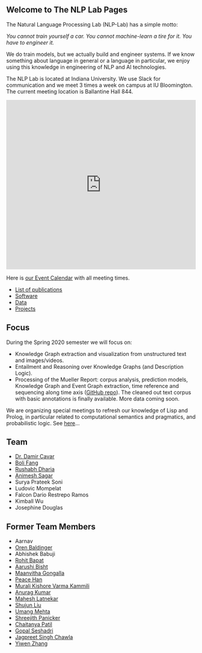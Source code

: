 ## Welcome to The NLP Lab Pages

The Natural Language Processing Lab (NLP-Lab) has a simple motto:

*You cannot train yourself a car. You cannot machine-learn a tire for it. You have to engineer it.*

We do train models, but we actually build and engineer systems. If we know something about language in general or a language in particular, we enjoy using this knowledge in engineering of NLP and AI technologies.


The NLP Lab is located at Indiana University. We use Slack for communication and we meet 3 times a week on campus at IU Bloomington. The current meeting location is Ballantine Hall 844.

<iframe src="https://map.concept3d.com/?id=951#!m/241411" width="100%" height="450" frameBorder="0" scrolling="no" border="0" style="border:0px solid #fff; margin:0; padding:0;"></iframe>


Here is [our Event Calendar](https://calendar.google.com/calendar/embed?src=3h9o18o7i82tjmmt5q2j3qgkj8%40group.calendar.google.com&ctz=America%2FNew_York) with all meeting times.


- [List of publications](/publications)
- [Software](/software)
- [Data](/data)
- [Projects](/projects)


## Focus

During the Spring 2020 semester we will focus on:

- Knowledge Graph extraction and visualization from unstructured text and images/videos.
- Entailment and Reasoning over Knowledge Graphs (and Description Logic).
- Processing of the Mueller Report: corpus analysis, prediction models, Knowledge Graph and Event Graph extraction, time reference and sequencing along time axis ([GitHub repo](https://github.com/SemiringInc/Mueller-Report-Corpus)). The cleaned out text corpus with basic annotations is finally available. More data coming soon.

We are organizing special meetings to refresh our knowledge of Lisp and Prolog, in particular related to computational semantics and pragmatics, and probabilistic logic. See [here](http://damir.cavar.me/2020-01-23-Knowledge_Representation_and_Reasoning_for_AI_using_Lisp_Prolog)...


## Team

- [Dr. Damir Cavar](http://damir.cavar.me/)
- [Boli Fang](https://github.com/blf11139)
- [Rushabh Dharia](https://github.com/rushabhdharia)
- [Animesh Sagar](https://github.com/animeshsagar)
- Surya Prateek Soni
- Ludovic Mompelat
- Falcon Dario Restrepo Ramos
- Kimball Wu
- Josephine Douglas



## Former Team Members

- Aarnav  
- [Oren Baldinger](https://github.com/orenbaldinger)  
- Abhishek Babuji  
- [Rohit Bapat](https://github.com/rohitbapat/)
- [Aarushi Bisht](https://github.com/aarushiibisht)
- [Maanvitha Gongalla](https://github.com/maanvithag)
- [Peace Han](https://github.com/P-eaceHan)
- [Murali Kishore Varma Kammili](https://github.com/mkvk)
- [Anurag Kumar](https://github.com/anuragkumar95)
- [Mahesh Latnekar](https://github.com/mrlatnek)
- [Shujun Liu](https://github.com/liu-shuj/)
- [Umang Mehta](https://umangrmehta.github.io/)
- [Shreejith Panicker](https://skpanick.github.io/)
- [Chaitanya Patil](https://github.com/Chaitz333)
- [Gopal Seshadri](https://github.com/GopalSeshadri)
- [Jagpreet Singh Chawla](https://github.com/jagpreetschawla)
- [Yiwen Zhang](https://github.com/yiwenzh29)  
